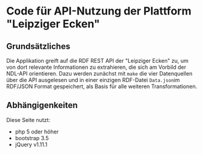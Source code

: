 # Code für API-Nutzung der Plattform "Leipziger Ecken"

## Grundsätzliches

Die Applikation greift auf die RDF REST API der "Leipziger Ecken" zu, um von
dort relevante Informationen zu extrahieren, die sich am Vorbild der NDL-API
orientieren.  Dazu werden zunächst mit `make` die vier Datenquellen über die
API ausgelesen und in einer einzigen RDF-Datei `Data.json`im RDF/JSON Format
gespeichert, als Basis für alle weiteren Transformationen.

## Abhängigenkeiten

Diese Seite nutzt:
* php 5 oder höher
* bootstrap 3.5
* jQuery v1.11.1

